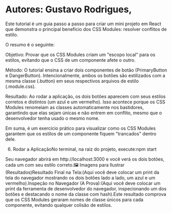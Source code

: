 # Autores: Gustavo Rodrigues, 

Este tutorial é um guia passo a passo para criar um mini projeto em React que demonstra o principal benefício dos CSS Modules: resolver conflitos de estilo.

O resumo é o seguinte:

Objetivo: Provar que os CSS Modules criam um "escopo local" para os estilos, evitando que o CSS de um componente afete o outro.

Método: O tutorial ensina a criar dois componentes de botão (PrimaryButton e DangerButton). Intencionalmente, ambos os botões são estilizados com a mesma classe (.button) em seus respectivos arquivos de estilo (.module.css).

Resultado: Ao rodar a aplicação, os dois botões aparecem com seus estilos corretos e distintos (um azul e um vermelho). Isso acontece porque os CSS Modules renomeiam as classes automaticamente nos bastidores, garantindo que elas sejam únicas e não entrem em conflito, mesmo que o desenvolvedor tenha usado o mesmo nome.

Em suma, é um exercício prático para visualizar como os CSS Modules garantem que os estilos de um componente fiquem "trancados" dentro dele.

6. Rodar a AplicaçãoNo terminal, na raiz do projeto, execute:npm start

Seu navegador abrirá em http://localhost:3000 e você verá os dois botões, cada um com seu estilo correto.🖼️ Imagens para Ilustrar (Resultados)Resultado Final na Tela:(Aqui você deve colocar um print da tela do navegador mostrando os dois botões lado a lado, um azul e um vermelho).Inspeção no Navegador (A Prova):(Aqui você deve colocar um print da ferramenta de desenvolvedor do navegador, inspecionando um dos botões e destacando o nome da classe com hash).Este resultado comprova que os CSS Modules geraram nomes de classe únicos para cada componente, evitando qualquer colisão de estilos.

